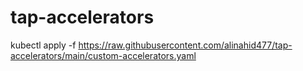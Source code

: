 # tap-accelerators

kubectl apply -f https://raw.githubusercontent.com/alinahid477/tap-accelerators/main/custom-accelerators.yaml